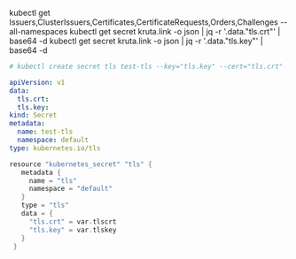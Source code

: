 kubectl get Issuers,ClusterIssuers,Certificates,CertificateRequests,Orders,Challenges --all-namespaces
kubectl get secret kruta.link -o json | jq -r '.data."tls.crt"' | base64 -d
kubectl get secret kruta.link -o json | jq -r '.data."tls.key"' | base64 -d


```yml
# kubectl create secret tls test-tls --key="tls.key" --cert="tls.crt"

apiVersion: v1
data:
  tls.crt:
  tls.key:
kind: Secret
metadata:
  name: test-tls
  namespace: default
type: kubernetes.io/tls
```

```h
resource "kubernetes_secret" "tls" {
   metadata {
     name = "tls"
     namespace = "default"
   }
   type = "tls"
   data = {
     "tls.crt" = var.tlscrt
     "tls.key" = var.tlskey
   }
 }
```
